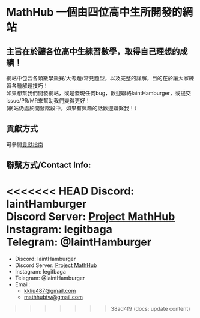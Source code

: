# MathHub 一個由四位高中生所開發的網站
## 主旨在於讓各位高中生練習數學，取得自己理想的成績！
網站中包含各類數學競賽/大考題/常見題型，以及完整的詳解，目的在於讓大家練習各種解題技巧！   
如果想幫我們開發網站，或是發現任何bug，歡迎聯絡IaintHamburger，或提交issue/PR/MR來幫助我們變得更好！   
(網站仍處於開發階段中，如果有興趣的話歡迎聯繫我！）  

## 貢獻方式  
可參閱[貢獻指南](/CONTRIBUTING.md)  
  
## 聯繫方式/Contact Info:  
<<<<<<< HEAD
Discord: IaintHamburger  
Discord Server: [Project MathHub](https://discord.gg/YnJ3dBq7fa)  
Instagram: legitbaga  
Telegram: @IaintHamburger  
=======
- Discord: IaintHamburger  
- Discord Server: [Project MathHub](https://discord.gg/YnJ3dBq7fa)  
- Instagram: legitbaga  
- Telegram: @IaintHamburger  
- Email:
    - kkliu487@gmail.com
    - mathhubtw@gmail.com
>>>>>>> 38ad4f9 (docs: update content)
